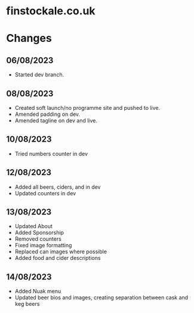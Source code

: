 # finstockale.co.uk

# Changes
## 06/08/2023
- Started dev branch.

## 08/08/2023
- Created soft launch/no programme site and pushed to live.
- Amended padding on dev.
- Amended tagline on dev and live.

## 10/08/2023
- Tried numbers counter in dev

## 12/08/2023
- Added all beers, ciders, and in dev
- Updated counters in dev

## 13/08/2023
- Updated About
- Added Sponsorship
- Removed counters
- Fixed image formatting
- Replaced can images where possible
- Added food and cider descriptions

## 14/08/2023
- Added Nuak menu
- Updated beer bios and images, creating separation between cask and keg beers
